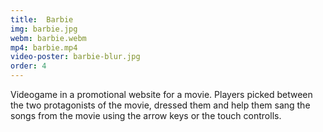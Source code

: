 ```yaml
---
title:  Barbie
img: barbie.jpg
webm: barbie.webm
mp4: barbie.mp4
video-poster: barbie-blur.jpg
order: 4
---
```

Videogame in a promotional website for a movie. Players picked between the two protagonists of the movie, dressed them and help them sang the songs from the movie using the arrow keys or the touch controlls.